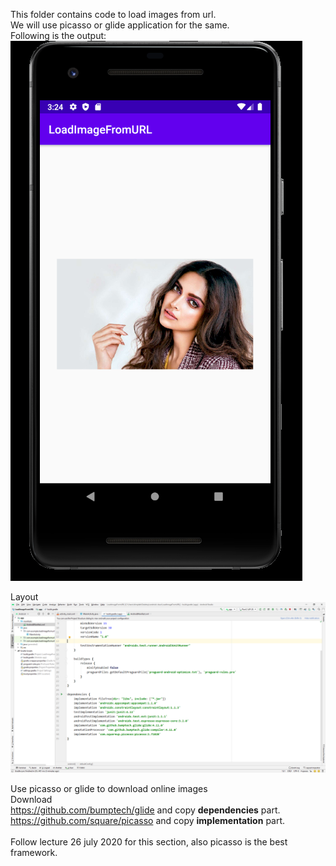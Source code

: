 This folder contains code to load images from url. <br/>
We will use picasso or glide application for the same. <br/>
Following is the output: <br/>
![output](op.png)

Layout <br/>
![layout](layout.png)

Use picasso or glide to download online images <br/>
Download <br/>
https://github.com/bumptech/glide and copy **dependencies** part. <br/>
https://github.com/square/picasso and copy **implementation** part.<br/>
<br/>
Follow lecture 26 july 2020 for this section, also picasso is the best framework.
